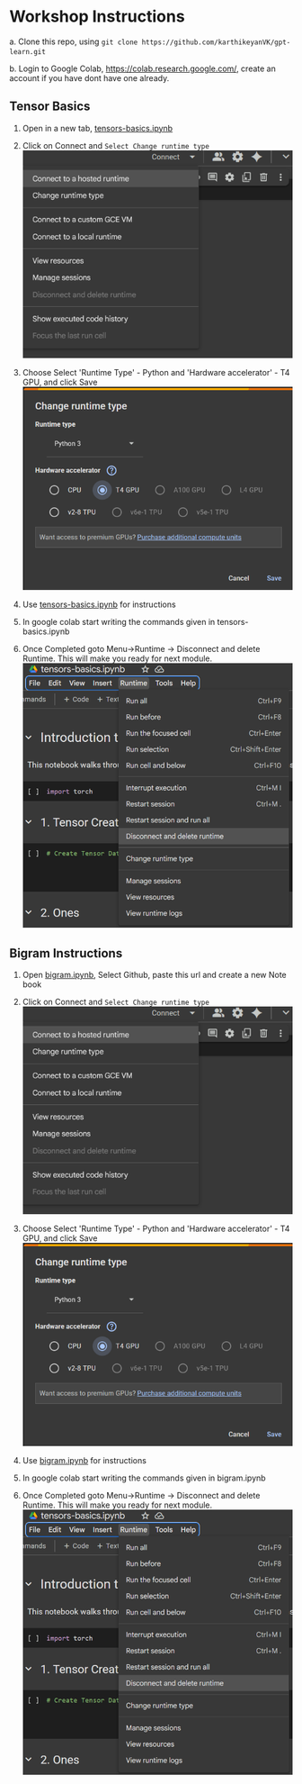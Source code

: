 # Workshop Instructions

a. Clone this repo, using `git clone https://github.com/karthikeyanVK/gpt-learn.git`

b. Login to Google Colab, https://colab.research.google.com/, create an account if you have dont have one already.

## Tensor Basics

1. Open in a new tab,
<a href="https://colab.research.google.com/drive/1E1EstGTTzuly9YY-RGM-fbm0-hNSlPa9?usp=sharing" target="_blank">tensors-basics.ipynb</a> 

2. Click on Connect and `Select Change runtime type`
![alt text](images//tensorbasics//connect.png)

3. Choose Select 'Runtime Type' - Python and 'Hardware accelerator' - T4 GPU, and click Save
![alt text](images//tensorbasics//selectruntime.png)

5. Use [tensors-basics.ipynb](tensors-basics.ipynb) for instructions

6. In google colab start writing the commands given in tensors-basics.ipynb

7. Once Completed goto Menu->Runtime -> Disconnect and delete Runtime. This will make you ready for next module. 
![alt text](images//tensorbasics//deleteruntime.png)

## Bigram Instructions

1. Open [bigram.ipynb](https://colab.research.google.com/github/karthikeyanVK/gpt-learn/blob/main/bigram.ipynb), Select Github, paste this url and create a new Note book

2. Click on Connect and `Select Change runtime type`
![alt text](images//tensorbasics//connect.png)

3. Choose Select 'Runtime Type' - Python and 'Hardware accelerator' - T4 GPU, and click Save ![alt text](images//tensorbasics//selectruntime.png)

5. Use [bigram.ipynb](bigram.ipynb) for instructions

6. In google colab start writing the commands given in bigram.ipynb

7. Once Completed goto Menu->Runtime -> Disconnect and delete Runtime. This will make you ready for next module. 
![alt text](images//tensorbasics//deleteruntime.png)

